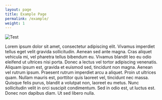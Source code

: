 ```yaml
---
layout: page
title: Example Page
permalink: /example/
weight: 1
---
```


![Test](https://unsplash.it/1280/850?random)

Lorem ipsum dolor sit amet, consectetur adipiscing elit. Vivamus imperdiet tellus eget velit gravida sollicitudin. Aenean sed ante magna. Cras aliquet vehicula mi, vel pharetra tellus bibendum eu. Vivamus blandit leo eu odio eleifend ut ultrices nisi porta. Donec a lectus vel tortor adipiscing venenatis. Aliquam ipsum est, gravida et euismod sed, tincidunt non magna. Aenean vel rutrum ipsum. Praesent rutrum imperdiet arcu a aliquet. Proin ut ultrices quam. Nullam mauris est, porttitor quis laoreet vel, tincidunt nec massa. Quisque felis purus, blandit a volutpat non, laoreet eu metus. Nunc sollicitudin velit in orci suscipit condimentum. Sed in odio est, ut luctus est. Donec non dapibus diam. Ut sed libero nulla.
